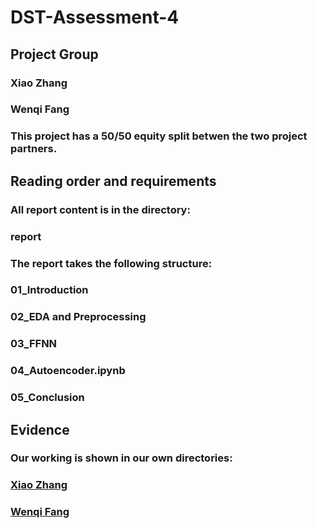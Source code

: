 # DST-Assessment-4
## Project Group
### Xiao Zhang
### Wenqi Fang
### This project has a 50/50 equity split betwen the two project partners.
## Reading order and requirements
### All report content is in the directory:
### report
### The report takes the following structure:
### 01_Introduction
### 02_EDA and Preprocessing
### 03_FFNN
### 04_Autoencoder.ipynb
### 05_Conclusion
## Evidence
### Our working is shown in our own directories:
### [Xiao Zhang]()
### [Wenqi Fang]()
